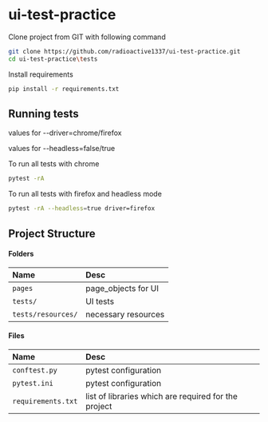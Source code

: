 # ui-test-practice

Clone project from GIT with following command

```bash
git clone https://github.com/radioactive1337/ui-test-practice.git
cd ui-test-practice\tests
```

Install requirements

```bash
pip install -r requirements.txt
```

## Running tests

values for --driver=chrome/firefox

values for --headless=false/true

To run all tests with chrome

```bash
pytest -rA
```

To run all tests with firefox and headless mode

```bash
pytest -rA --headless=true driver=firefox
```

## Project Structure

#### Folders

| Name               | Desc                 |
|:-------------------|:---------------------|
| `pages`            | page_objects for  UI |
| `tests/`           | UI tests             |                       
| `tests/resources/` | necessary resources  |

#### Files

| Name               | Desc                                                 | 
|:-------------------|:-----------------------------------------------------|
| `conftest.py`      | pytest configuration                                 |
| `pytest.ini`       | pytest configuration                                 |
| `requirements.txt` | list of libraries which are required for the project |
